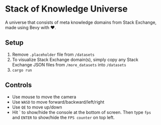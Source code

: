# Stack of Knowledge Universe

 A universe that consists of meta knowledge domains from Stack Exchange, made using Bevy with ❤️.

## Setup
1. Remove `.placeholder` file from `/datasets`
2. To visualize Stack Exchange domain(s), simply copy any Stack Exchange JSON files from `/more_datasets` into `/datasets`
3. `cargo run`

## Controls
- Use mouse to move the camera
- Use `WASD` to move forward/backward/left/right
- Use `QE` to move up/down
- Hit \` to show/hide the console at the bottom of screen. Then type `fps` and `ENTER` to show/hide the `FPS counter` on top left.